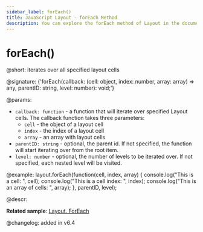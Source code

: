 ```yaml
---
sidebar_label: forEach()
title: JavaScript Layout - forEach Method 
description: You can explore the forEach method of Layout in the documentation of the DHTMLX JavaScript UI library. Browse developer guides and API reference, try out code examples and live demos, and download a free 30-day evaluation version of DHTMLX Suite.
---
```


# forEach()

@short: iterates over all specified layout cells

@signature: {'forEach(callback: (cell: object, index: number, array: array) => any, parentID: string, level: number): void;'}

@params:
- `callback: function` - a function that will iterate over specified Layout cells. The callback function takes three parameters:
	- `cell` - the object of a layout cell
	- `index` - the index of a layout cell
	- `array` - an array with layout cells
- `parentID: string` - optional, the parent id. If not specified, the function will start iterating over from the root item.
- `level: number` - optional, the number of levels to be iterated over. If not specified, each nested level will be visited.

@example:
layout.forEach(function(cell, index, array) {
    console.log("This is a cell: ", cell);
    console.log("This is a cell index: ", index);
    console.log("This is an array of cells: ", array);
}, parentID, level);

@descr:

**Related sample**: [Layout. ForEach](https://snippet.dhtmlx.com/9hfntqpy)

@changelog: added in v6.4
